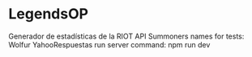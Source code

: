 # LegendsOP
Generador de estadísticas de la RIOT API
 Summoners names for tests: Wolfur YahooRespuestas
  run server command: npm run dev
